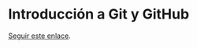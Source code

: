 # Introducción a Git y GitHub

[Seguir este enlace](https://nperrin.io/es/tech/guia-introduccion-a-git).
